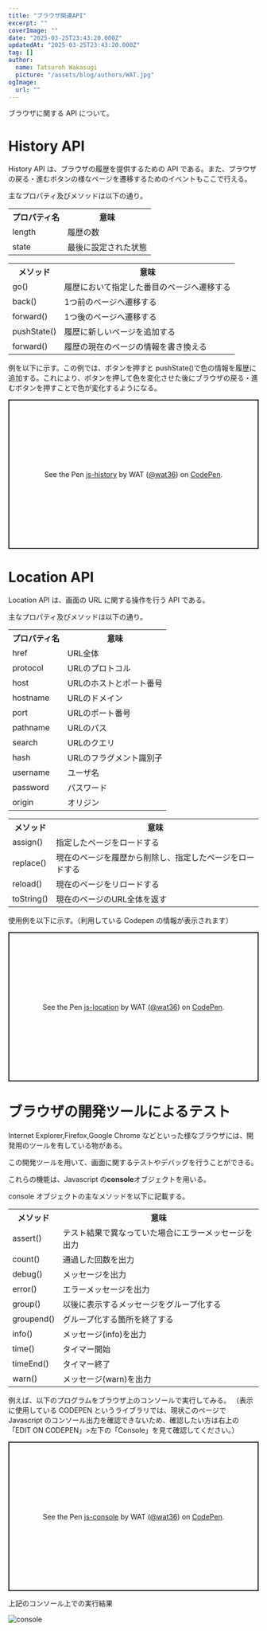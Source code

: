 ```yaml
---
title: "ブラウザ関連API"
excerpt: ""
coverImage: ""
date: "2025-03-25T23:43:20.000Z"
updatedAt: "2025-03-25T23:43:20.000Z"
tag: []
author:
  name: Tatsuroh Wakasugi
  picture: "/assets/blog/authors/WAT.jpg"
ogImage:
  url: ""
---
```


ブラウザに関する API について。

# History API

History API は、ブラウザの履歴を提供するための API である。また、ブラウザの戻る・進むボタンの様なページを遷移するためのイベントもここで行える。

主なプロパティ及びメソッドは以下の通り。

<table style="border:none;">
    <tr>
        <th style="border:none;">プロパティ名</td>
        <th style="border:none;">意味</td>
    </tr>
    <tr>
        <td style="border:none;">length</td>
        <td style="border:none;">履歴の数</td>
    </tr>
    <tr>
        <td style="border:none;">state</td>
        <td style="border:none;">最後に設定された状態</td>
    </tr>
</table>

<table style="border:none;">
    <tr>
        <th style="border:none;">メソッド</td>
        <th style="border:none;">意味</td>
    </tr>
    <tr>
        <td style="border:none;">go()</td>
        <td style="border:none;">履歴において指定した番目のページへ遷移する</td>
    </tr>
    <tr>
        <td style="border:none;">back()</td>
        <td style="border:none;">1つ前のページへ遷移する</td>
    </tr>
    <tr>
        <td style="border:none;">forward()</td>
        <td style="border:none;">1つ後のページへ遷移する</td>
    </tr>
    <tr>
        <td style="border:none;">pushState()</td>
        <td style="border:none;">履歴に新しいページを追加する</td>
    </tr>
    <tr>
        <td style="border:none;">forward()</td>
        <td style="border:none;">履歴の現在のページの情報を書き換える</td>
    </tr>
</table>

例を以下に示す。この例では、ボタンを押すと pushState()で色の情報を履歴に追加する。これにより、ボタンを押して色を変化させた後にブラウザの戻る・進むボタンを押すことで色が変化するようになる。

<p class="codepen" data-height="300" data-default-tab="html,result" data-slug-hash="dPyjWLb" data-pen-title="js-history" data-user="wat36" style="height: 300px; box-sizing: border-box; display: flex; align-items: center; justify-content: center; border: 2px solid; margin: 1em 0; padding: 1em;">
  <span>See the Pen <a href="https://codepen.io/wat36/pen/dPyjWLb">
  js-history</a> by WAT (<a href="https://codepen.io/wat36">@wat36</a>)
  on <a href="https://codepen.io">CodePen</a>.</span>
</p>
<script async src="https://public.codepenassets.com/embed/index.js"></script>

# Location API

Location API は、画面の URL に関する操作を行う API である。

主なプロパティ及びメソッドは以下の通り。

<table style="border:none;">
    <tr>
        <th style="border:none;">プロパティ名</td>
        <th style="border:none;">意味</td>
    </tr>
    <tr>
        <td style="border:none;">href</td>
        <td style="border:none;">URL全体</td>
    </tr>
    <tr>
        <td style="border:none;">protocol</td>
        <td style="border:none;">URLのプロトコル</td>
    </tr>
    <tr>
        <td style="border:none;">host</td>
        <td style="border:none;">URLのホストとポート番号</td>
    </tr>
    <tr>
        <td style="border:none;">hostname</td>
        <td style="border:none;">URLのドメイン</td>
    </tr>
    <tr>
        <td style="border:none;">port</td>
        <td style="border:none;">URLのポート番号</td>
    </tr>
    <tr>
        <td style="border:none;">pathname</td>
        <td style="border:none;">URLのパス</td>
    </tr>
    <tr>
        <td style="border:none;">search</td>
        <td style="border:none;">URLのクエリ</td>
    </tr>
    <tr>
        <td style="border:none;">hash</td>
        <td style="border:none;">URLのフラグメント識別子</td>
    </tr>
    <tr>
        <td style="border:none;">username</td>
        <td style="border:none;">ユーザ名</td>
    </tr>
    <tr>
        <td style="border:none;">password</td>
        <td style="border:none;">パスワード</td>
    </tr>
    <tr>
        <td style="border:none;">origin</td>
        <td style="border:none;">オリジン</td>
    </tr>
</table>

<table style="border:none;">
    <tr>
        <th style="border:none;">メソッド</td>
        <th style="border:none;">意味</td>
    </tr>
    <tr>
        <td style="border:none;">assign()</td>
        <td style="border:none;">指定したページをロードする</td>
    </tr>
    <tr>
        <td style="border:none;">replace()</td>
        <td style="border:none;">現在のページを履歴から削除し、指定したページをロードする</td>
    </tr>
    <tr>
        <td style="border:none;">reload()</td>
        <td style="border:none;">現在のページをリロードする</td>
    </tr>
    <tr>
        <td style="border:none;">toString()</td>
        <td style="border:none;">現在のページのURL全体を返す</td>
    </tr>
</table>

使用例を以下に示す。（利用している Codepen の情報が表示されます）

<p class="codepen" data-height="300" data-default-tab="html,result" data-slug-hash="KwKBqge" data-pen-title="js-location" data-user="wat36" style="height: 300px; box-sizing: border-box; display: flex; align-items: center; justify-content: center; border: 2px solid; margin: 1em 0; padding: 1em;">
  <span>See the Pen <a href="https://codepen.io/wat36/pen/KwKBqge">
  js-location</a> by WAT (<a href="https://codepen.io/wat36">@wat36</a>)
  on <a href="https://codepen.io">CodePen</a>.</span>
</p>
<script async src="https://public.codepenassets.com/embed/index.js"></script>

# ブラウザの開発ツールによるテスト

Internet Explorer,Firefox,Google Chrome などといった様なブラウザには、開発用のツールを有している物がある。

この開発ツールを用いて、画面に関するテストやデバッグを行うことができる。

これらの機能は、Javascript の**console**オブジェクトを用いる。

console オブジェクトの主なメソッドを以下に記載する。

<table style="border:none;">
    <tr>
        <th style="border:none;">メソッド</td>
        <th style="border:none;">意味</td>
    </tr>
    <tr>
        <td style="border:none;">assert()</td>
        <td style="border:none;">テスト結果で異なっていた場合にエラーメッセージを出力</td>
    </tr>
    <tr>
        <td style="border:none;">count()</td>
        <td style="border:none;">通過した回数を出力</td>
    </tr>
    <tr>
        <td style="border:none;">debug()</td>
        <td style="border:none;">メッセージを出力</td>
    </tr>
    <tr>
        <td style="border:none;">error()</td>
        <td style="border:none;">エラーメッセージを出力</td>
    </tr>
    <tr>
        <td style="border:none;">group()</td>
        <td style="border:none;">以後に表示するメッセージをグループ化する</td>
    </tr>
    <tr>
        <td style="border:none;">groupend()</td>
        <td style="border:none;">グループ化する箇所を終了する</td>
    </tr>
    <tr>
        <td style="border:none;">info()</td>
        <td style="border:none;">メッセージ(info)を出力</td>
    </tr>
    <tr>
        <td style="border:none;">time()</td>
        <td style="border:none;">タイマー開始</td>
    </tr>
    <tr>
        <td style="border:none;">timeEnd()</td>
        <td style="border:none;">タイマー終了</td>
    </tr>
    <tr>
        <td style="border:none;">warn()</td>
        <td style="border:none;">メッセージ(warn)を出力</td>
    </tr>
</table>

例えば、以下のプログラムをブラウザ上のコンソールで実行してみる。
（表示に使用している CODEPEN というライブラリでは、現状このページで Javascript のコンソール出力を確認できないため、確認したい方は右上の「EDIT ON CODEPEN」>左下の「Console」を見て確認してください。）

<p class="codepen" data-height="300" data-default-tab="js" data-slug-hash="GgRGoZw" data-pen-title="js-console" data-user="wat36" style="height: 300px; box-sizing: border-box; display: flex; align-items: center; justify-content: center; border: 2px solid; margin: 1em 0; padding: 1em;">
  <span>See the Pen <a href="https://codepen.io/wat36/pen/GgRGoZw">
  js-console</a> by WAT (<a href="https://codepen.io/wat36">@wat36</a>)
  on <a href="https://codepen.io">CodePen</a>.</span>
</p>
<script async src="https://public.codepenassets.com/embed/index.js"></script>

上記のコンソール上での実行結果

![console](/assets/note/frontend/js/console.png)
